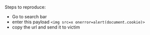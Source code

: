 Steps to reproduce:
- Go to search bar
- enter this payload `<img src=x onerror=alert(document.cookie)>`
- copy the url and send it to victim